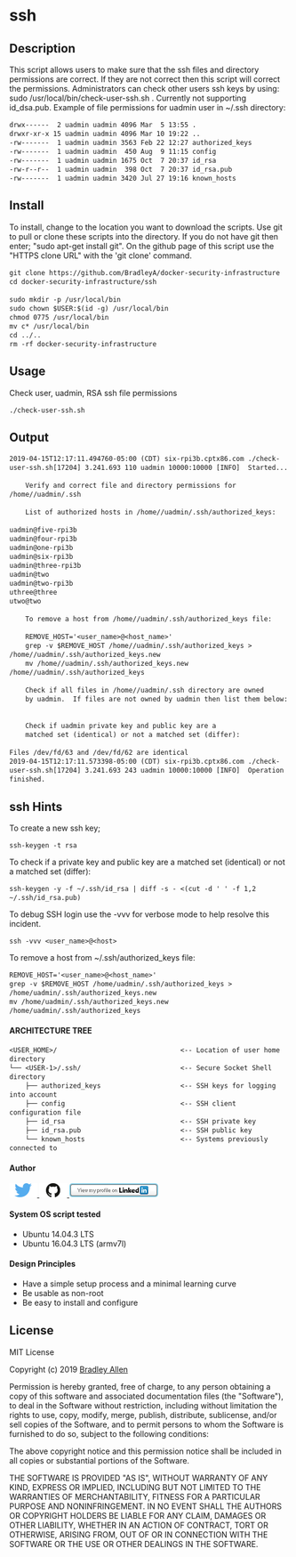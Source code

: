 # ssh

## Description

This script allows users to make sure that the ssh files and directory permissions are correct.  If they are not correct then this script will correct the permissions.  Administrators can check other users ssh keys by using: sudo /usr/local/bin/check-user-ssh.sh <SSH-USER>.  Currently not supporting id_dsa.pub.  Example of file permissions for uadmin user in ~/.ssh directory:

    drwx------  2 uadmin uadmin 4096 Mar  5 13:55 .
    drwxr-xr-x 15 uadmin uadmin 4096 Mar 10 19:22 ..
    -rw-------  1 uadmin uadmin 3563 Feb 22 12:27 authorized_keys
    -rw-------  1 uadmin uadmin  450 Aug  9 11:15 config
    -rw-------  1 uadmin uadmin 1675 Oct  7 20:37 id_rsa
    -rw-r--r--  1 uadmin uadmin  398 Oct  7 20:37 id_rsa.pub
    -rw-------  1 uadmin uadmin 3420 Jul 27 19:16 known_hosts

## Install

To install, change to the location you want to download the scripts. Use git to pull or clone these scripts into the directory. If you do not have git then enter; "sudo apt-get install git". On the github page of this script use the "HTTPS clone URL" with the 'git clone' command.

    git clone https://github.com/BradleyA/docker-security-infrastructure
    cd docker-security-infrastructure/ssh
    
    sudo mkdir -p /usr/local/bin
    sudo chown $USER:$(id -g) /usr/local/bin
    chmod 0775 /usr/local/bin
    mv c* /usr/local/bin
    cd ../..
    rm -rf docker-security-infrastructure

## Usage

Check user, uadmin, RSA ssh file permissions

    ./check-user-ssh.sh
    
## Output

    2019-04-15T12:17:11.494760-05:00 (CDT) six-rpi3b.cptx86.com ./check-user-ssh.sh[17204] 3.241.693 110 uadmin 10000:10000 [INFO]  Started...

        Verify and correct file and directory permissions for /home//uadmin/.ssh

        List of authorized hosts in /home//uadmin/.ssh/authorized_keys:

    uadmin@five-rpi3b
    uadmin@four-rpi3b
    uadmin@one-rpi3b
    uadmin@six-rpi3b
    uadmin@three-rpi3b
    uadmin@two
    uadmin@two-rpi3b
    uthree@three
    utwo@two

        To remove a host from /home//uadmin/.ssh/authorized_keys file:

        REMOVE_HOST='<user_name>@<host_name>'
        grep -v $REMOVE_HOST /home//uadmin/.ssh/authorized_keys > /home//uadmin/.ssh/authorized_keys.new
        mv /home//uadmin/.ssh/authorized_keys.new /home//uadmin/.ssh/authorized_keys

        Check if all files in /home//uadmin/.ssh directory are owned
        by uadmin.  If files are not owned by uadmin then list them below:


        Check if uadmin private key and public key are a
        matched set (identical) or not a matched set (differ):

    Files /dev/fd/63 and /dev/fd/62 are identical
    2019-04-15T12:17:11.573398-05:00 (CDT) six-rpi3b.cptx86.com ./check-user-ssh.sh[17204] 3.241.693 243 uadmin 10000:10000 [INFO]  Operation finished.

## ssh Hints

To create a new ssh key;

    ssh-keygen -t rsa

To check if a private key and public key are a matched set (identical) or not a matched set (differ):
    
    ssh-keygen -y -f ~/.ssh/id_rsa | diff -s - <(cut -d ' ' -f 1,2 ~/.ssh/id_rsa.pub)

To debug SSH login use the -vvv for verbose mode to help resolve this incident.

    ssh -vvv <user_name>@<host>
    
To remove a host from ~/.ssh/authorized_keys file:

    REMOVE_HOST='<user_name>@<host_name>'
    grep -v $REMOVE_HOST /home/uadmin/.ssh/authorized_keys > /home/uadmin/.ssh/authorized_keys.new
    mv /home/uadmin/.ssh/authorized_keys.new /home/uadmin/.ssh/authorized_keys

#### ARCHITECTURE TREE
    <USER_HOME>/                               <-- Location of user home directory
    └── <USER-1>/.ssh/                         <-- Secure Socket Shell directory
        ├── authorized_keys                    <-- SSH keys for logging into account
        ├── config                             <-- SSH client configuration file
        ├── id_rsa                             <-- SSH private key
        ├── id_rsa.pub                         <-- SSH public key
        └── known_hosts                        <-- Systems previously connected to

#### Author
[<img id="twitter" src="../images/twitter.png" width="50" a="twitter.com/bradleyaustintx/">
](https://twitter.com/bradleyaustintx/)   [<img id="github" src="../images/github.png" width="50" a="https://github.com/BradleyA/">
](https://github.com/BradleyA/)    [<img src="../images/linkedin.png" style="max-width:100%;" >](https://www.linkedin.com/in/bradleyhallen)

#### System OS script tested

 * Ubuntu 14.04.3 LTS
 * Ubuntu 16.04.3 LTS (armv7l)

#### Design Principles

 * Have a simple setup process and a minimal learning curve
 * Be usable as non-root
 * Be easy to install and configure

## License

MIT License

Copyright (c) 2019  [Bradley Allen](https://www.linkedin.com/in/bradleyhallen)

Permission is hereby granted, free of charge, to any person obtaining a copy of this software and associated documentation files (the "Software"), to deal in the Software without restriction, including without limitation the rights to use, copy, modify, merge, publish, distribute, sublicense, and/or sell copies of the Software, and to permit persons to whom the Software is furnished to do so, subject to the following conditions:

The above copyright notice and this permission notice shall be included in all copies or substantial portions of the Software.

THE SOFTWARE IS PROVIDED "AS IS", WITHOUT WARRANTY OF ANY KIND, EXPRESS OR IMPLIED, INCLUDING BUT NOT LIMITED TO THE WARRANTIES OF MERCHANTABILITY, FITNESS FOR A PARTICULAR PURPOSE AND NONINFRINGEMENT. IN NO EVENT SHALL THE AUTHORS OR COPYRIGHT HOLDERS BE LIABLE FOR ANY CLAIM, DAMAGES OR OTHER LIABILITY, WHETHER IN AN ACTION OF CONTRACT, TORT OR OTHERWISE, ARISING FROM, OUT OF OR IN CONNECTION WITH THE SOFTWARE OR THE USE OR OTHER DEALINGS IN THE SOFTWARE.
